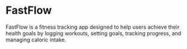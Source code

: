 # FastFlow
FastFlow is a fitness tracking app designed to help users achieve their health goals by logging workouts, setting goals, tracking progress, and managing caloric intake.
